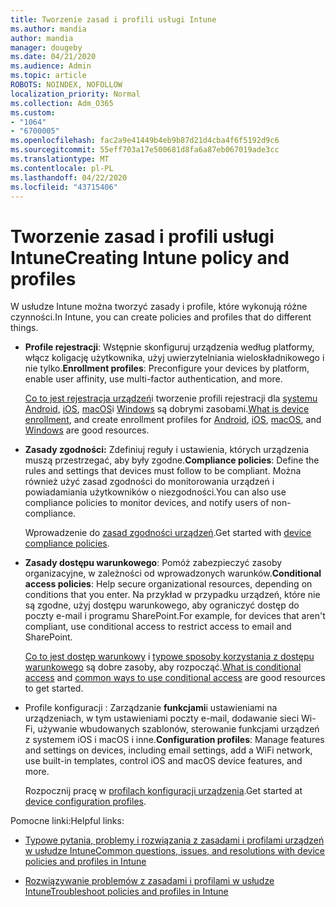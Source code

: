 ```yaml
---
title: Tworzenie zasad i profili usługi Intune
ms.author: mandia
author: mandia
manager: dougeby
ms.date: 04/21/2020
ms.audience: Admin
ms.topic: article
ROBOTS: NOINDEX, NOFOLLOW
localization_priority: Normal
ms.collection: Adm_O365
ms.custom:
- "1064"
- "6700005"
ms.openlocfilehash: fac2a9e41449b4eb9b87d21d4cba4f6f5192d9c6
ms.sourcegitcommit: 55eff703a17e500681d8fa6a87eb067019ade3cc
ms.translationtype: MT
ms.contentlocale: pl-PL
ms.lasthandoff: 04/22/2020
ms.locfileid: "43715406"
---
```

# <a name="creating-intune-policy-and-profiles"></a><span data-ttu-id="228d1-102">Tworzenie zasad i profili usługi Intune</span><span class="sxs-lookup"><span data-stu-id="228d1-102">Creating Intune policy and profiles</span></span>

<span data-ttu-id="228d1-103">W usłudze Intune można tworzyć zasady i profile, które wykonują różne czynności.</span><span class="sxs-lookup"><span data-stu-id="228d1-103">In Intune, you can create policies and profiles that do different things.</span></span>

- <span data-ttu-id="228d1-104">**Profile rejestracji**: Wstępnie skonfiguruj urządzenia według platformy, włącz koligację użytkownika, użyj uwierzytelniania wieloskładnikowego i nie tylko.</span><span class="sxs-lookup"><span data-stu-id="228d1-104">**Enrollment profiles**: Preconfigure your devices by platform, enable user affinity, use multi-factor authentication, and more.</span></span>

  <span data-ttu-id="228d1-105">[Co to jest rejestracja urządzeń](https://docs.microsoft.com/intune/device-enrollment)i tworzenie profili rejestracji dla [systemu Android](https://docs.microsoft.com/intune/android-enroll), [iOS](https://docs.microsoft.com/intune/ios-enroll), [macOS](https://docs.microsoft.com/intune/macos-enroll)i [Windows](https://docs.microsoft.com/intune/windows-enrollment-methods) są dobrymi zasobami.</span><span class="sxs-lookup"><span data-stu-id="228d1-105">[What is device enrollment](https://docs.microsoft.com/intune/device-enrollment), and create enrollment profiles for [Android](https://docs.microsoft.com/intune/android-enroll), [iOS](https://docs.microsoft.com/intune/ios-enroll), [macOS](https://docs.microsoft.com/intune/macos-enroll), and [Windows](https://docs.microsoft.com/intune/windows-enrollment-methods) are good resources.</span></span>

- <span data-ttu-id="228d1-106">**Zasady zgodności:** Zdefiniuj reguły i ustawienia, których urządzenia muszą przestrzegać, aby były zgodne.</span><span class="sxs-lookup"><span data-stu-id="228d1-106">**Compliance policies**: Define the rules and settings that devices must follow to be compliant.</span></span> <span data-ttu-id="228d1-107">Można również użyć zasad zgodności do monitorowania urządzeń i powiadamiania użytkowników o niezgodności.</span><span class="sxs-lookup"><span data-stu-id="228d1-107">You can also use compliance policies to monitor devices, and notify users of non-compliance.</span></span>

  <span data-ttu-id="228d1-108">Wprowadzenie do [zasad zgodności urządzeń](https://docs.microsoft.com/intune/device-compliance-get-started).</span><span class="sxs-lookup"><span data-stu-id="228d1-108">Get started with [device compliance policies](https://docs.microsoft.com/intune/device-compliance-get-started).</span></span>
- <span data-ttu-id="228d1-109">**Zasady dostępu warunkowego**: Pomóż zabezpieczyć zasoby organizacyjne, w zależności od wprowadzonych warunków.</span><span class="sxs-lookup"><span data-stu-id="228d1-109">**Conditional access policies**: Help secure organizational resources, depending on conditions that you enter.</span></span> <span data-ttu-id="228d1-110">Na przykład w przypadku urządzeń, które nie są zgodne, użyj dostępu warunkowego, aby ograniczyć dostęp do poczty e-mail i programu SharePoint.</span><span class="sxs-lookup"><span data-stu-id="228d1-110">For example, for devices that aren't compliant, use conditional access to restrict access to email and SharePoint.</span></span>

  <span data-ttu-id="228d1-111">[Co to jest dostęp warunkowy](https://docs.microsoft.com/intune/conditional-access) i [typowe sposoby korzystania z dostępu warunkowego](https://docs.microsoft.com/intune/conditional-access-intune-common-ways-use) są dobre zasoby, aby rozpocząć.</span><span class="sxs-lookup"><span data-stu-id="228d1-111">[What is conditional access](https://docs.microsoft.com/intune/conditional-access) and [common ways to use conditional access](https://docs.microsoft.com/intune/conditional-access-intune-common-ways-use) are good resources to get started.</span></span>

- <span data-ttu-id="228d1-112">Profile konfiguracji : Zarządzanie **funkcjami**i ustawieniami na urządzeniach, w tym ustawieniami poczty e-mail, dodawanie sieci Wi-Fi, używanie wbudowanych szablonów, sterowanie funkcjami urządzeń z systemem iOS i macOS i inne.</span><span class="sxs-lookup"><span data-stu-id="228d1-112">**Configuration profiles**: Manage features and settings on devices, including email settings, add a WiFi network, use built-in templates, control iOS and macOS device features, and more.</span></span>

  <span data-ttu-id="228d1-113">Rozpocznij pracę w [profilach konfiguracji urządzenia](https://docs.microsoft.com/intune/device-profiles).</span><span class="sxs-lookup"><span data-stu-id="228d1-113">Get started at [device configuration profiles](https://docs.microsoft.com/intune/device-profiles).</span></span>

<span data-ttu-id="228d1-114">Pomocne linki:</span><span class="sxs-lookup"><span data-stu-id="228d1-114">Helpful links:</span></span>

- [<span data-ttu-id="228d1-115">Typowe pytania, problemy i rozwiązania z zasadami i profilami urządzeń w usłudze Intune</span><span class="sxs-lookup"><span data-stu-id="228d1-115">Common questions, issues, and resolutions with device policies and profiles in Intune</span></span>](https://docs.microsoft.com/intune/device-profile-troubleshoot)

- [<span data-ttu-id="228d1-116">Rozwiązywanie problemów z zasadami i profilami w usłudze Intune</span><span class="sxs-lookup"><span data-stu-id="228d1-116">Troubleshoot policies and profiles in Intune</span></span>](https://docs.microsoft.com/intune/troubleshoot-policies-in-microsoft-intune)
